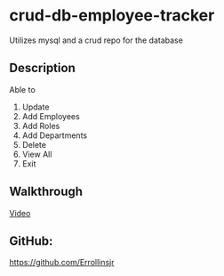 # crud-db-employee-tracker

Utilizes mysql and a crud repo for the database

## Description

Able to

1. Update
2. Add Employees
3. Add Roles
4. Add Departments
5. Delete
6. View All
7. Exit

## Walkthrough

[Video](https://vimeo.com/580141275)

## GitHub:

https://github.com/Errollinsjr
